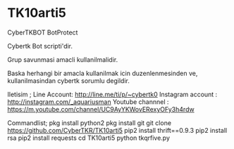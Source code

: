 # TK10arti5
CyberTKBOT
BotProtect

Cybertk Bot scripti'dir.

Grup savunmasi amacli kullanilmalidir.

Baska herhangi bir amacla kullanilmak icin duzenlenmesinden ve,
kullanilmasindan cybertk sorumlu degildir.

Iletisim ;
Line Account: http://line.me/ti/p/~cybertk0
Instagram account : http://instagram.com/_aquariusman
Youtube channnel : https://m.youtube.com/channel/UC9AyYKWovERexyOFy3h4rdw

Commandlist;
pkg install python2 
pkg install git
git clone https://github.com/CyberTKR/TK10arti5
pip2 install thrift==0.9.3
pip2 install rsa
pip2 install requests
cd TK10arti5
python tkqrfive.py
